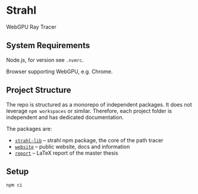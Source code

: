 # Strahl

WebGPU Ray Tracer

## System Requirements

Node.js, for version see `.nvmrc`.

Browser supporting WebGPU, e.g. Chrome.

## Project Structure

The repo is structured as a monorepo of independent packages. It does not leverage `npm workspaces` or similar. Therefore, each project folder is independent and has dedicated documentation.

The packages are:

- [`strahl-lib`](./strahl-lib/README.md) – strahl npm package, the core of the path tracer
- [`website`](./website/README.md) – public website, docs and information
- [`report`](./report/README.md) – LaTeX report of the master thesis

## Setup

`npm ci`
